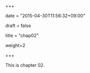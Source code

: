 +++

date = "2015-04-30T11:56:32+09:00"

draft = false

title = "chap02"

weight=2

+++



This is chapter 02.